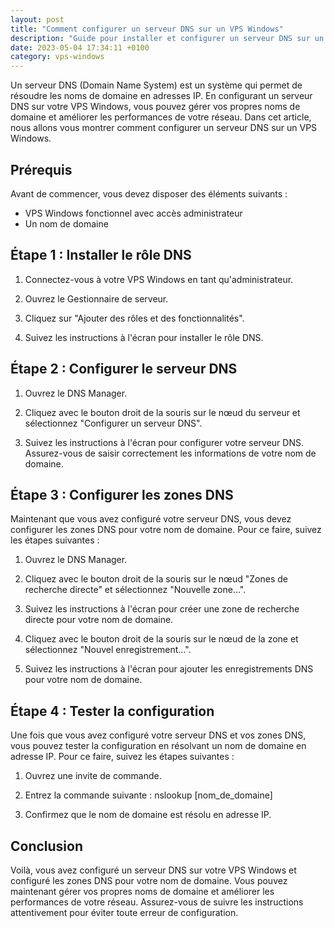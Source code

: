 ```yaml
---
layout: post
title: "Comment configurer un serveur DNS sur un VPS Windows"
description: "Guide pour installer et configurer un serveur DNS sur un VPS Windows"
date: 2023-05-04 17:34:11 +0100
category: vps-windows
---
```


Un serveur DNS (Domain Name System) est un système qui permet de résoudre les noms de domaine en adresses IP. En configurant un serveur DNS sur votre VPS Windows, vous pouvez gérer vos propres noms de domaine et améliorer les performances de votre réseau. Dans cet article, nous allons vous montrer comment configurer un serveur DNS sur un VPS Windows.

## Prérequis

Avant de commencer, vous devez disposer des éléments suivants : 

- VPS Windows fonctionnel avec accès administrateur
- Un nom de domaine

## Étape 1 : Installer le rôle DNS

1. Connectez-vous à votre VPS Windows en tant qu'administrateur.

2. Ouvrez le Gestionnaire de serveur.

3. Cliquez sur "Ajouter des rôles et des fonctionnalités".

4. Suivez les instructions à l'écran pour installer le rôle DNS.

## Étape 2 : Configurer le serveur DNS

1. Ouvrez le DNS Manager.

2. Cliquez avec le bouton droit de la souris sur le nœud du serveur et sélectionnez "Configurer un serveur DNS".

3. Suivez les instructions à l'écran pour configurer votre serveur DNS. Assurez-vous de saisir correctement les informations de votre nom de domaine.

## Étape 3 : Configurer les zones DNS

Maintenant que vous avez configuré votre serveur DNS, vous devez configurer les zones DNS pour votre nom de domaine. Pour ce faire, suivez les étapes suivantes :

1. Ouvrez le DNS Manager.

2. Cliquez avec le bouton droit de la souris sur le nœud "Zones de recherche directe" et sélectionnez "Nouvelle zone...".

3. Suivez les instructions à l'écran pour créer une zone de recherche directe pour votre nom de domaine.

4. Cliquez avec le bouton droit de la souris sur le nœud de la zone et sélectionnez "Nouvel enregistrement...".

5. Suivez les instructions à l'écran pour ajouter les enregistrements DNS pour votre nom de domaine.

## Étape 4 : Tester la configuration

Une fois que vous avez configuré votre serveur DNS et vos zones DNS, vous pouvez tester la configuration en résolvant un nom de domaine en adresse IP. Pour ce faire, suivez les étapes suivantes :

1. Ouvrez une invite de commande.

2. Entrez la commande suivante : nslookup [nom_de_domaine]

3. Confirmez que le nom de domaine est résolu en adresse IP.

## Conclusion

Voilà, vous avez configuré un serveur DNS sur votre VPS Windows et configuré les zones DNS pour votre nom de domaine. Vous pouvez maintenant gérer vos propres noms de domaine et améliorer les performances de votre réseau. Assurez-vous de suivre les instructions attentivement pour éviter toute erreur de configuration.
